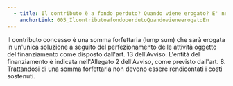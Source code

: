```yaml
---
  - title: Il contributo è a fondo perduto? Quando viene erogato? E' necessario rendicontare i costi sostenuti?
    anchorLink: 005_IlcontributoafondoperdutoQuandovieneerogatoEn
---
```


Il contributo concesso è una somma forfettaria (lump sum) che sarà erogata in un'unica soluzione a seguito del perfezionamento delle attività oggetto del finanziamento come disposto dall'art. 13 dell'Avviso. L'entità del finanziamento è indicata nell'Allegato 2 dell'Avviso, come previsto dall'art. 8. Trattandosi di una somma forfettaria non devono essere rendicontati i costi sostenuti.